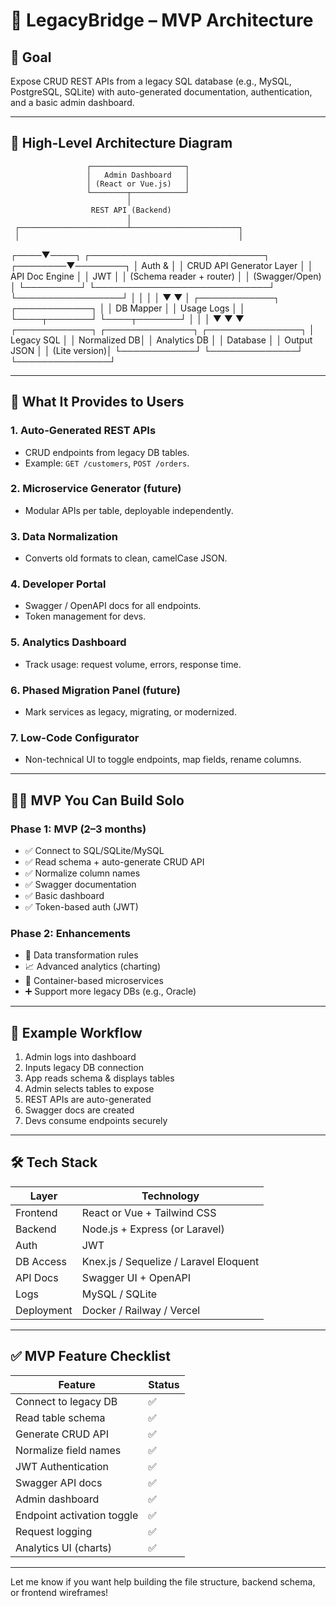 # 🧱 LegacyBridge – MVP Architecture

## 🎯 Goal
Expose CRUD REST APIs from a legacy SQL database (e.g., MySQL, PostgreSQL, SQLite) with auto-generated documentation, authentication, and a basic admin dashboard.

---

## 📐 High-Level Architecture Diagram

                     ┌─────────────────────┐
                     │   Admin Dashboard   │
                     │ (React or Vue.js)   │
                     └────────┬────────────┘
                              │
                      REST API (Backend)
                              │
     ┌────────────────────────┴────────────────────────┐
     │                                                 │
┌────▼────┐   ┌────────────────────────────┐   ┌────────▼────────┐
│ Auth &  │   │ CRUD API Generator Layer   │   │ API Doc Engine  │
│ JWT     │   │ (Schema reader + router)   │   │  (Swagger/Open) │
└─────────┘   └────────────────────────────┘   └─────────────────┘
        │            │                        │
        │            ▼                        ▼
        │     ┌────────────┐           ┌────────────┐
        │     │  DB Mapper │           │ Usage Logs │
        │     └────┬───────┘           └────┬───────┘
        │          │                        │
        ▼          ▼                        ▼
 ┌────────────┐ ┌──────────────┐    ┌───────────────┐
 │ Legacy SQL │ │ Normalized DB│    │ Analytics DB  │
 │  Database  │ │  Output JSON │    │ (Lite version)│
 └────────────┘ └──────────────┘    └───────────────┘


---

## 🧰 What It Provides to Users

### 1. Auto-Generated REST APIs
- CRUD endpoints from legacy DB tables.
- Example: `GET /customers`, `POST /orders`.

### 2. Microservice Generator (future)
- Modular APIs per table, deployable independently.

### 3. Data Normalization
- Converts old formats to clean, camelCase JSON.

### 4. Developer Portal
- Swagger / OpenAPI docs for all endpoints.
- Token management for devs.

### 5. Analytics Dashboard
- Track usage: request volume, errors, response time.

### 6. Phased Migration Panel (future)
- Mark services as legacy, migrating, or modernized.

### 7. Low-Code Configurator
- Non-technical UI to toggle endpoints, map fields, rename columns.

---

## 👨‍💻 MVP You Can Build Solo

### Phase 1: MVP (2–3 months)
- ✅ Connect to SQL/SQLite/MySQL
- ✅ Read schema + auto-generate CRUD API
- ✅ Normalize column names
- ✅ Swagger documentation
- ✅ Basic dashboard
- ✅ Token-based auth (JWT)

### Phase 2: Enhancements
- 🔄 Data transformation rules
- 📈 Advanced analytics (charting)
- 🧱 Container-based microservices
- ➕ Support more legacy DBs (e.g., Oracle)

---

## 🧪 Example Workflow

1. Admin logs into dashboard
2. Inputs legacy DB connection
3. App reads schema & displays tables
4. Admin selects tables to expose
5. REST APIs are auto-generated
6. Swagger docs are created
7. Devs consume endpoints securely

---

## 🛠 Tech Stack

| Layer        | Technology                              |
|--------------|------------------------------------------|
| Frontend     | React or Vue + Tailwind CSS             |
| Backend      | Node.js + Express (or Laravel)          |
| Auth         | JWT                                     |
| DB Access    | Knex.js / Sequelize / Laravel Eloquent  |
| API Docs     | Swagger UI + OpenAPI                    |
| Logs         | MySQL / SQLite                          |
| Deployment   | Docker / Railway / Vercel               |

---

## ✅ MVP Feature Checklist

| Feature                                | Status |
|----------------------------------------|--------|
| Connect to legacy DB                   | ✅     |
| Read table schema                      | ✅     |
| Generate CRUD API                      | ✅     |
| Normalize field names                  | ✅     |
| JWT Authentication                     | ✅     |
| Swagger API docs                       | ✅     |
| Admin dashboard                        | ✅     |
| Endpoint activation toggle             | ✅     |
| Request logging                        | ✅     |
| Analytics UI (charts)                  | ✅     |

---

Let me know if you want help building the file structure, backend schema, or frontend wireframes!
